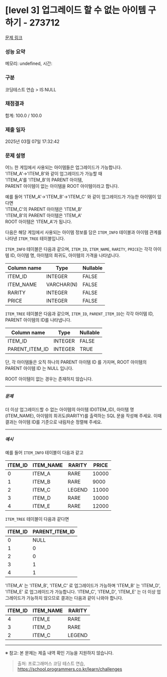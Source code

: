 # [level 3] 업그레이드 할 수 없는 아이템 구하기 - 273712 

[문제 링크](https://school.programmers.co.kr/learn/courses/30/lessons/273712) 

### 성능 요약

메모리: undefined, 시간: 

### 구분

코딩테스트 연습 > IS NULL

### 채점결과

합계: 100.0 / 100.0

### 제출 일자

2025년 03월 07일 17:32:42

### 문제 설명

<p style="user-select: auto !important;">어느 한 게임에서 사용되는 아이템들은 업그레이드가 가능합니다.<br style="user-select: auto !important;">
'ITEM_A'-&gt;'ITEM_B'와 같이 업그레이드가 가능할 때 <br style="user-select: auto !important;">
'ITEM_A'를 'ITEM_B'의 PARENT 아이템,<br style="user-select: auto !important;">
 PARENT 아이템이 없는 아이템을 ROOT 아이템이라고 합니다.</p>

<p style="user-select: auto !important;">예를 들어 'ITEM_A'-&gt;'ITEM_B'-&gt;'ITEM_C' 와 같이 업그레이드가 가능한 아이템이 있다면<br style="user-select: auto !important;">
'ITEM_C'의 PARENT 아이템은 'ITEM_B'<br style="user-select: auto !important;">
'ITEM_B'의 PARENT 아이템은 'ITEM_A'<br style="user-select: auto !important;">
ROOT 아이템은 'ITEM_A'가 됩니다.</p>

<p style="user-select: auto !important;">다음은 해당 게임에서 사용되는 아이템 정보를 담은 <code style="user-select: auto !important;">ITEM_INFO</code> 테이블과 아이템 관계를 나타낸 <code style="user-select: auto !important;">ITEM_TREE</code> 테이블입니다.</p>

<p style="user-select: auto !important;"><code style="user-select: auto !important;">ITEM_INFO</code> 테이블은 다음과 같으며, <code style="user-select: auto !important;">ITEM_ID</code>, <code style="user-select: auto !important;">ITEM_NAME</code>, <code style="user-select: auto !important;">RARITY</code>, <code style="user-select: auto !important;">PRICE</code>는 각각 아이템 ID, 아이템 명, 아이템의 희귀도, 아이템의 가격을 나타냅니다.</p>
<table class="table" style="user-select: auto !important;">
        <thead style="user-select: auto !important;"><tr style="user-select: auto !important;">
<th style="user-select: auto !important;">Column name</th>
<th style="user-select: auto !important;">Type</th>
<th style="user-select: auto !important;">Nullable</th>
</tr>
</thead>
        <tbody style="user-select: auto !important;"><tr style="user-select: auto !important;">
<td style="user-select: auto !important;">ITEM_ID</td>
<td style="user-select: auto !important;">INTEGER</td>
<td style="user-select: auto !important;">FALSE</td>
</tr>
<tr style="user-select: auto !important;">
<td style="user-select: auto !important;">ITEM_NAME</td>
<td style="user-select: auto !important;">VARCHAR(N)</td>
<td style="user-select: auto !important;">FALSE</td>
</tr>
<tr style="user-select: auto !important;">
<td style="user-select: auto !important;">RARITY</td>
<td style="user-select: auto !important;">INTEGER</td>
<td style="user-select: auto !important;">FALSE</td>
</tr>
<tr style="user-select: auto !important;">
<td style="user-select: auto !important;">PRICE</td>
<td style="user-select: auto !important;">INTEGER</td>
<td style="user-select: auto !important;">FALSE</td>
</tr>
</tbody>
      </table>
<p style="user-select: auto !important;"><code style="user-select: auto !important;">ITEM_TREE</code> 테이블은 다음과 같으며, <code style="user-select: auto !important;">ITEM_ID</code>, <code style="user-select: auto !important;">PARENT_ITEM_ID</code>는 각각 아이템 ID, PARENT 아이템의 ID를 나타냅니다.</p>
<table class="table" style="user-select: auto !important;">
        <thead style="user-select: auto !important;"><tr style="user-select: auto !important;">
<th style="user-select: auto !important;">Column name</th>
<th style="user-select: auto !important;">Type</th>
<th style="user-select: auto !important;">Nullable</th>
</tr>
</thead>
        <tbody style="user-select: auto !important;"><tr style="user-select: auto !important;">
<td style="user-select: auto !important;">ITEM_ID</td>
<td style="user-select: auto !important;">INTEGER</td>
<td style="user-select: auto !important;">FALSE</td>
</tr>
<tr style="user-select: auto !important;">
<td style="user-select: auto !important;">PARENT_ITEM_ID</td>
<td style="user-select: auto !important;">INTEGER</td>
<td style="user-select: auto !important;">TRUE</td>
</tr>
</tbody>
      </table>
<p style="user-select: auto !important;">단, 각 아이템들은 오직 하나의 PARENT 아이템 ID 를 가지며, ROOT 아이템의 PARENT 아이템 ID 는 NULL 입니다.</p>

<p style="user-select: auto !important;">ROOT 아이템이 없는 경우는 존재하지 않습니다.</p>

<hr style="user-select: auto !important;">

<h5 style="user-select: auto !important;">문제</h5>

<p style="user-select: auto !important;">더 이상 업그레이드할 수 없는 아이템의 아이템 ID(ITEM_ID),  아이템 명(ITEM_NAME), 아이템의 희귀도(RARITY)를 출력하는 SQL 문을 작성해 주세요. 이때 결과는 아이템 ID를 기준으로 내림차순 정렬해 주세요.</p>

<hr style="user-select: auto !important;">

<h5 style="user-select: auto !important;">예시</h5>

<p style="user-select: auto !important;">예를 들어 <code style="user-select: auto !important;">ITEM_INFO</code> 테이블이 다음과 같고</p>
<table class="table" style="user-select: auto !important;">
        <thead style="user-select: auto !important;"><tr style="user-select: auto !important;">
<th style="user-select: auto !important;">ITEM_ID</th>
<th style="user-select: auto !important;">ITEM_NAME</th>
<th style="user-select: auto !important;">RARITY</th>
<th style="user-select: auto !important;">PRICE</th>
</tr>
</thead>
        <tbody style="user-select: auto !important;"><tr style="user-select: auto !important;">
<td style="user-select: auto !important;">0</td>
<td style="user-select: auto !important;">ITEM_A</td>
<td style="user-select: auto !important;">RARE</td>
<td style="user-select: auto !important;">10000</td>
</tr>
<tr style="user-select: auto !important;">
<td style="user-select: auto !important;">1</td>
<td style="user-select: auto !important;">ITEM_B</td>
<td style="user-select: auto !important;">RARE</td>
<td style="user-select: auto !important;">9000</td>
</tr>
<tr style="user-select: auto !important;">
<td style="user-select: auto !important;">2</td>
<td style="user-select: auto !important;">ITEM_C</td>
<td style="user-select: auto !important;">LEGEND</td>
<td style="user-select: auto !important;">11000</td>
</tr>
<tr style="user-select: auto !important;">
<td style="user-select: auto !important;">3</td>
<td style="user-select: auto !important;">ITEM_D</td>
<td style="user-select: auto !important;">RARE</td>
<td style="user-select: auto !important;">10000</td>
</tr>
<tr style="user-select: auto !important;">
<td style="user-select: auto !important;">4</td>
<td style="user-select: auto !important;">ITEM_E</td>
<td style="user-select: auto !important;">RARE</td>
<td style="user-select: auto !important;">12000</td>
</tr>
</tbody>
      </table>
<p style="user-select: auto !important;"><code style="user-select: auto !important;">ITEM_TREE</code>  테이블이 다음과 같다면</p>
<table class="table" style="user-select: auto !important;">
        <thead style="user-select: auto !important;"><tr style="user-select: auto !important;">
<th style="user-select: auto !important;">ITEM_ID</th>
<th style="user-select: auto !important;">PARENT_ITEM_ID</th>
</tr>
</thead>
        <tbody style="user-select: auto !important;"><tr style="user-select: auto !important;">
<td style="user-select: auto !important;">0</td>
<td style="user-select: auto !important;">NULL</td>
</tr>
<tr style="user-select: auto !important;">
<td style="user-select: auto !important;">1</td>
<td style="user-select: auto !important;">0</td>
</tr>
<tr style="user-select: auto !important;">
<td style="user-select: auto !important;">2</td>
<td style="user-select: auto !important;">0</td>
</tr>
<tr style="user-select: auto !important;">
<td style="user-select: auto !important;">3</td>
<td style="user-select: auto !important;">1</td>
</tr>
<tr style="user-select: auto !important;">
<td style="user-select: auto !important;">4</td>
<td style="user-select: auto !important;">1</td>
</tr>
</tbody>
      </table>
<p style="user-select: auto !important;">'ITEM_A' 는 'ITEM_B', 'ITEM_C' 로 업그레이드가 가능하며 'ITEM_B' 는 'ITEM_D', 'ITEM_E' 로 업그레이드가 가능합니다. 'ITEM_C', 'ITEM_D', 'ITEM_E' 는 더 이상 업그레이드가 가능하지 않으므로 결과는 다음과 같이 나와야 합니다.</p>
<table class="table" style="user-select: auto !important;">
        <thead style="user-select: auto !important;"><tr style="user-select: auto !important;">
<th style="user-select: auto !important;">ITEM_ID</th>
<th style="user-select: auto !important;">ITEM_NAME</th>
<th style="user-select: auto !important;">RARITY</th>
</tr>
</thead>
        <tbody style="user-select: auto !important;"><tr style="user-select: auto !important;">
<td style="user-select: auto !important;">4</td>
<td style="user-select: auto !important;">ITEM_E</td>
<td style="user-select: auto !important;">RARE</td>
</tr>
<tr style="user-select: auto !important;">
<td style="user-select: auto !important;">3</td>
<td style="user-select: auto !important;">ITEM_D</td>
<td style="user-select: auto !important;">RARE</td>
</tr>
<tr style="user-select: auto !important;">
<td style="user-select: auto !important;">2</td>
<td style="user-select: auto !important;">ITEM_C</td>
<td style="user-select: auto !important;">LEGEND</td>
</tr>
</tbody>
      </table>
<hr style="user-select: auto !important;">

<p style="user-select: auto !important;">※ 참고: 본 문제는 제출 내역 확인 기능을 지원하지 않습니다.</p>


> 출처: 프로그래머스 코딩 테스트 연습, https://school.programmers.co.kr/learn/challenges